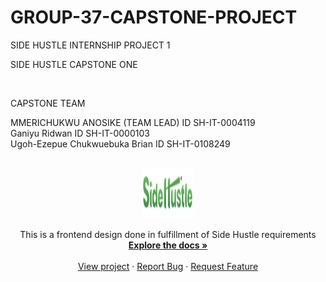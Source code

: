# GROUP-37-CAPSTONE-PROJECT
SIDE HUSTLE INTERNSHIP PROJECT 1

SIDE HUSTLE CAPSTONE ONE

<br />

CAPSTONE TEAM

MMERICHUKWU ANOSIKE (TEAM LEAD) ID SH-IT-0004119
<br />
Ganiyu Ridwan ID SH-IT-0000103
<br />
Ugoh-Ezepue Chukwuebuka Brian ID SH-IT-0108249

<br />

<div align="center">
  <a href="https://github.com/Roarnotes/GROUP-37-CAPSTONE-PROJECT">
    <img src="images/logo-dark.114b4a7b.png" alt="Logo" width="80" height="80">
  </a>

  <p align="center">
      This is a frontend design done in fulfillment of Side Hustle requirements
      <br />
      <a href="https://github.com/Roarnotes/GROUP-37-CAPSTONE-PROJECT"><strong>Explore the docs »</strong></a>
      <br />
      <br />
      <a href="https://roarnotes.github.io/GROUP-37-CAPSTONE-PROJECT/">View project</a>
      ·
      <a href="https://github.com/Roarnotes/GROUP-37-CAPSTONE-PROJECT/issues">Report Bug</a>
      ·
      <a href="https://github.com/Roarnotes/GROUP-37-CAPSTONE-PROJECT/issues">Request Feature</a>
    </p>

</div>
